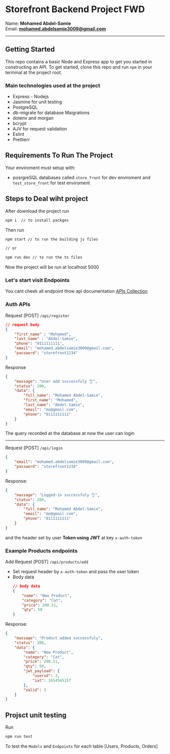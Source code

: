 # Storefront Backend Project FWD
Name: **Mohamed Abdel-Samie**  
Email: **mohamed.abdelsamie3009@gmail.com**

<hr>

## Getting Started

This repo contains a basic Node and Express app to get you started in constructing an API. To get started, clone this repo and run `npm` in your terminal at the project root.

### Main technologies used at the project
- Express - Nodejs
- Jasmine for unit testing
- PostgreSQL
- db-migrate for database Maigrations
- dotenv and morgan
- bcrypt
- AJV for request validation
- Eslint
- Prettierr

## Requirements To Run The Project

Your enviroment must setup with:

- posrgreSQL databases called `store_front` for dev enviroment and `test_store_front` for test enviroment

## Steps to Deal wiht project

After download the project run
``` bash
npm i  // to install packges
```
Then run
``` bash
npm start // to run the building js files

// or

npm run dev // to run the ts files
```
Now the project will be run at localhost 5000

### Let's start visit **Endpoints**
You cant cheek all endpoint thow api documentation
[APIs Collection](https://documenter.getpostman.com/view/11802737/Uz5JGagG)

### Auth APIs

Request [POST] `/api/register`

``` json
// request body
{
    "first_name" : "Mohamed",
    "last_name" : "Abdel-Samie",
    "phone": "0111111111",
    "email": "mohamed.abdelsamie3009@gmail.com",
    "password": "storefront1234"
}
```
Response

``` json
{
    "massage": "User add successfuly 👌",
    "status": 200,
    "data": {
        "full_name": "Mohamed Abdel-Samie",
        "first_name": "Mohamed",
        "last_name": "Abdel-Samie",
        "email": "mo@gmail.com",
        "phone": "0111111111"
    }
}
```
The query recorded at the database at now the user can login

<hr>

Request [POST] `/api/login`

``` json
{
    "email": "mohamed.abdelsamie3009@gmail.com",
    "password": "storefront1234"
}
```

Response:

``` json
{
    "massage": "Logged-in successfuly 👌",
    "status": 200,
    "data": {
        "full_name": "Mohamed Abdel-Samie",
        "email": "mo@gmail.com",
        "phone": "0111111111"
    }
}
```
and the header set by user **Token using JWT** at key `x-auth-token`

### Example Products endpoints

Add Request [POST] `/api/products/add`
- Set request header by `x-auth-token` and pass the user token
- Body data 
    ```json
    // body data
    {
        "name": "New Product",
        "category": "Cat",
        "price": 200.51,
        "qty": 50
    }
    ```
Response:
``` json
{
    "massage": "Product added successfuly",
    "status": 200,
    "data": {
        "name": "New Product",
        "category": "Cat",
        "price": 200.51,
        "qty": 50,
        "jwt_payload": {
            "userid": 3,
            "iat": 1654545157
        },
        "valid": 1
    }
}
```

## Projsct unit testing

Run 
```bash
npm run test
```
To test the `Models` and `Endpoints` for each table [Users, Products, Orders]
